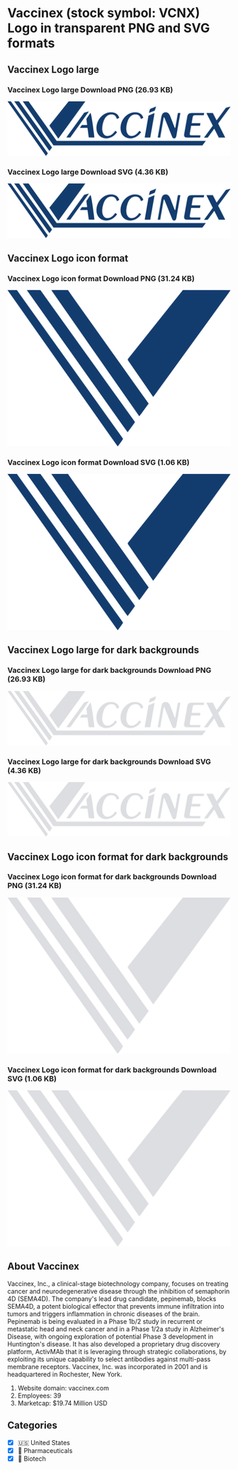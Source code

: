 # Vaccinex (stock symbol: VCNX) Logo in transparent PNG and SVG formats

## Vaccinex Logo large

### Vaccinex Logo large Download PNG (26.93 KB)

![Vaccinex Logo large Download PNG (26.93 KB)](/img/orig/VCNX_BIG-47ca85fd.png)

### Vaccinex Logo large Download SVG (4.36 KB)

![Vaccinex Logo large Download SVG (4.36 KB)](/img/orig/VCNX_BIG-4310ba0a.svg)

## Vaccinex Logo icon format

### Vaccinex Logo icon format Download PNG (31.24 KB)

![Vaccinex Logo icon format Download PNG (31.24 KB)](/img/orig/VCNX-54f541fc.png)

### Vaccinex Logo icon format Download SVG (1.06 KB)

![Vaccinex Logo icon format Download SVG (1.06 KB)](/img/orig/VCNX-82c643e0.svg)

## Vaccinex Logo large for dark backgrounds

### Vaccinex Logo large for dark backgrounds Download PNG (26.93 KB)

![Vaccinex Logo large for dark backgrounds Download PNG (26.93 KB)](/img/orig/VCNX_BIG.D-a1278c01.png)

### Vaccinex Logo large for dark backgrounds Download SVG (4.36 KB)

![Vaccinex Logo large for dark backgrounds Download SVG (4.36 KB)](/img/orig/VCNX_BIG.D-cfbd310a.svg)

## Vaccinex Logo icon format for dark backgrounds

### Vaccinex Logo icon format for dark backgrounds Download PNG (31.24 KB)

![Vaccinex Logo icon format for dark backgrounds Download PNG (31.24 KB)](/img/orig/VCNX.D-45c5a9e0.png)

### Vaccinex Logo icon format for dark backgrounds Download SVG (1.06 KB)

![Vaccinex Logo icon format for dark backgrounds Download SVG (1.06 KB)](/img/orig/VCNX.D-65046982.svg)

## About Vaccinex

Vaccinex, Inc., a clinical-stage biotechnology company, focuses on treating cancer and neurodegenerative disease through the inhibition of semaphorin 4D (SEMA4D). The company's lead drug candidate, pepinemab, blocks SEMA4D, a potent biological effector that prevents immune infiltration into tumors and triggers inflammation in chronic diseases of the brain. Pepinemab is being evaluated in a Phase 1b/2 study in recurrent or metastatic head and neck cancer and in a Phase 1/2a study in Alzheimer's Disease, with ongoing exploration of potential Phase 3 development in Huntington's disease. It has also developed a proprietary drug discovery platform, ActivMAb that it is leveraging through strategic collaborations, by exploiting its unique capability to select antibodies against multi-pass membrane receptors. Vaccinex, Inc. was incorporated in 2001 and is headquartered in Rochester, New York.

1. Website domain: vaccinex.com
2. Employees: 39
3. Marketcap: $19.74 Million USD


## Categories
- [x] 🇺🇸 United States
- [x] 💊 Pharmaceuticals
- [x] 🧬 Biotech
